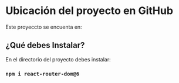 # Ubicación del proyecto en GitHub

Este proyeccto se encuenta en: 

## ¿Qué debes Instalar?

En el directorio del proyecto debes instalar:

### `npm i react-router-dom@6`

